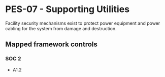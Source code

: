 # PES-07 - Supporting Utilities
Facility security mechanisms exist to protect power equipment and power cabling for the system from damage and destruction. 
## Mapped framework controls
### SOC 2
- A1.2